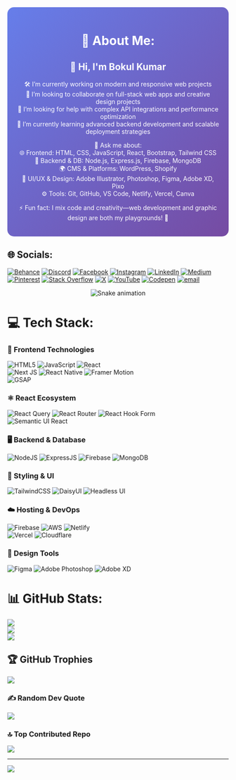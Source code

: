 <div align="center" style="background: linear-gradient(135deg, #667eea 0%, #764ba2 100%); padding: 20px; border-radius: 15px; color: white;">

# 💫 About Me:
## 👋 Hi, I'm <b>Bokul Kumar</b>  

🛠️ I’m currently working on modern and responsive web projects  
🤝 I’m looking to collaborate on full-stack web apps and creative design projects  
🙌 I’m looking for help with complex API integrations and performance optimization  
🌱 I’m currently learning advanced backend development and scalable deployment strategies  

💬 Ask me about:  
🌐 Frontend: HTML, CSS, JavaScript, React, Bootstrap, Tailwind CSS  
🔧 Backend & DB: Node.js, Express.js, Firebase, MongoDB  
🌍 CMS & Platforms: WordPress, Shopify  
🎨 UI/UX & Design: Adobe Illustrator, Photoshop, Figma, Adobe XD, Pixo  
⚙️ Tools: Git, GitHub, VS Code, Netlify, Vercel, Canva  

⚡ Fun fact: I mix code and creativity—web development and graphic design are both my playgrounds! 🎯  

</div>

## 🌐 Socials:
[![Behance](https://img.shields.io/badge/Behance-1769ff?logo=behance&logoColor=white)](https://behance.net/bokulsorkar96) [![Discord](https://img.shields.io/badge/Discord-%237289DA.svg?logo=discord&logoColor=white)](https://discord.gg/6hMd8fsz) [![Facebook](https://img.shields.io/badge/Facebook-%231877F2.svg?logo=Facebook&logoColor=white)](https://facebook.com/bokuldeveloper70) [![Instagram](https://img.shields.io/badge/Instagram-%23E4405F.svg?logo=Instagram&logoColor=white)](https://instagram.com/bokul_developer) [![LinkedIn](https://img.shields.io/badge/LinkedIn-%230077B5.svg?logo=linkedin&logoColor=white)](https://linkedin.com/in/bokul-kumar-badyakar-677369191/) [![Medium](https://img.shields.io/badge/Medium-12100E?logo=medium&logoColor=white)](https://medium.com/@@bokul_developer) [![Pinterest](https://img.shields.io/badge/Pinterest-%23E60023.svg?logo=Pinterest&logoColor=white)](https://pinterest.com/bokul_developer) [![Stack Overflow](https://img.shields.io/badge/-Stackoverflow-FE7A16?logo=stack-overflow&logoColor=white)](https://stackoverflow.com/users/23569795) [![X](https://img.shields.io/badge/X-black.svg?logo=X&logoColor=white)](https://x.com/Bokuldeveloper) [![YouTube](https://img.shields.io/badge/YouTube-%23FF0000.svg?logo=YouTube&logoColor=white)](https://youtube.com/@@bokulsorkar2052) [![Codepen](https://img.shields.io/badge/Codepen-000000?logo=codepen&logoColor=white)](https://codepen.io/Bokul-Sorkar) [![email](https://img.shields.io/badge/Email-D14836?logo=gmail&logoColor=white)](mailto:bokulsorkar96@gmail.com) 

<!-- Snake Game Repo View -->

<div align="center">
  <img src="https://profile-readme-generator.com/assets/snake.svg" alt="Snake animation" />
</div>

# 💻 Tech Stack:
### 🚀 Frontend Technologies  
![HTML5](https://img.shields.io/badge/html5-%23E34F26.svg?style=for-the-badge&logo=html5&logoColor=white) ![JavaScript](https://img.shields.io/badge/javascript-%23323330.svg?style=for-the-badge&logo=javascript&logoColor=%23F7DF1E) ![React](https://img.shields.io/badge/react-%2320232a.svg?style=for-the-badge&logo=react&logoColor=%2361DAFB)  
![Next JS](https://img.shields.io/badge/Next.js-000000.svg?style=for-the-badge&logo=next.js&logoColor=white) ![React Native](https://img.shields.io/badge/react_native-%2320232a.svg?style=for-the-badge&logo=react&logoColor=%2361DAFB) ![Framer Motion](https://img.shields.io/badge/Framer%20Motion-0055FF?style=for-the-badge&logo=framer&logoColor=white)  
![GSAP](https://img.shields.io/badge/GSAP-88CE02?style=for-the-badge&logo=greensock&logoColor=white)  

### ⚛️ React Ecosystem  
![React Query](https://img.shields.io/badge/-React%20Query-FF4154?style=for-the-badge&logo=react%20query&logoColor=white) ![React Router](https://img.shields.io/badge/React_Router-CA4245?style=for-the-badge&logo=react-router&logoColor=white) ![React Hook Form](https://img.shields.io/badge/React%20Hook%20Form-%23EC5990.svg?style=for-the-badge&logo=reacthookform&logoColor=white)  
![Semantic UI React](https://img.shields.io/badge/Semantic%20UI%20React-%2335BDB2.svg?style=for-the-badge&logo=SemanticUIReact&logoColor=white)  

### 🖥️ Backend & Database  
![NodeJS](https://img.shields.io/badge/node.js-339933?style=for-the-badge&logo=nodedotjs&logoColor=white) ![ExpressJS](https://img.shields.io/badge/express.js-%23404d59.svg?style=for-the-badge&logo=express&logoColor=%2361DAFB) ![Firebase](https://img.shields.io/badge/firebase-%23039BE5.svg?style=for-the-badge&logo=firebase) ![MongoDB](https://img.shields.io/badge/mongodb-%2347A248.svg?style=for-the-badge&logo=mongodb&logoColor=white)  

### 🎨 Styling & UI  
![TailwindCSS](https://img.shields.io/badge/tailwindcss-%2338B2AC.svg?style=for-the-badge&logo=tailwind-css&logoColor=white) ![DaisyUI](https://img.shields.io/badge/daisyUI-%236B46C1.svg?style=for-the-badge&logo=daisyui&logoColor=white) ![Headless UI](https://img.shields.io/badge/Headless%20UI-1F2937?style=for-the-badge&logo=tailwindcss&logoColor=white)  

### ☁️ Hosting & DevOps  
![Firebase](https://img.shields.io/badge/firebase-%23039BE5.svg?style=for-the-badge&logo=firebase) ![AWS](https://img.shields.io/badge/AWS-%23FF9900.svg?style=for-the-badge&logo=amazon-aws&logoColor=white) ![Netlify](https://img.shields.io/badge/netlify-%23000000.svg?style=for-the-badge&logo=netlify&logoColor=#00C7B7)  
![Vercel](https://img.shields.io/badge/vercel-%23000000.svg?style=for-the-badge&logo=vercel&logoColor=white) ![Cloudflare](https://img.shields.io/badge/Cloudflare-F38020?style=for-the-badge&logo=Cloudflare&logoColor=white)  

### 🎨 Design Tools  
![Figma](https://img.shields.io/badge/figma-%23F24E1E.svg?style=for-the-badge&logo=figma&logoColor=white) ![Adobe Photoshop](https://img.shields.io/badge/adobe%20photoshop-%2331A8FF.svg?style=for-the-badge&logo=adobe%20photoshop&logoColor=white) ![Adobe XD](https://img.shields.io/badge/Adobe%20XD-470137?style=for-the-badge&logo=Adobe%20XD&logoColor=#FF61F6)

# 📊 GitHub Stats:
![](https://github-readme-stats.vercel.app/api?username=Bokul98&theme=dark&hide_border=false&include_all_commits=true&count_private=false)<br/>
![](https://nirzak-streak-stats.vercel.app/?user=Bokul98&theme=dark&hide_border=false)<br/>
![](https://github-readme-stats.vercel.app/api/top-langs/?username=Bokul98&theme=dark&hide_border=false&include_all_commits=true&count_private=false&layout=compact)

## 🏆 GitHub Trophies
![](https://github-profile-trophy.vercel.app/?username=Bokul98&theme=radical&no-frame=false&no-bg=true&margin-w=4)

### ✍️ Random Dev Quote
![](https://quotes-github-readme.vercel.app/api?type=horizontal&theme=radical)

### 🔝 Top Contributed Repo
![](https://github-contributor-stats.vercel.app/api?username=Bokul98&limit=5&theme=dark&combine_all_yearly_contributions=true)

---
[![](https://visitcount.itsvg.in/api?id=Bokul98&icon=0&color=0)](https://visitcount.itsvg.in)


  
<!-- Proudly created with GPRM ( https://gprm.itsvg.in ) -->
